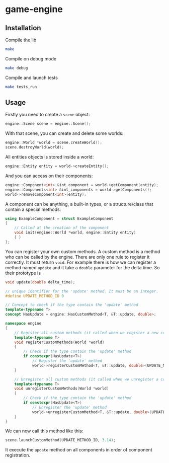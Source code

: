 # game-engine

## Installation
Compile the lib
```sh
make
```

Compile on debug mode
```sh
make debug
```

Compile and launch tests
```sh
make tests_run
```

## Usage
Firstly you need to create a ``scene`` object:
```cpp
engine::Scene scene = engine::Scene();
```

With that scene, you can create and delete some worlds:
```c++
engine::World *world = scene.createWorld();
scene.destroyWorld(world);
```

All entities objects is stored inside a world:
```cpp
engine::Entity entity = world->createEntity();
```

And you can access on their components:
```cpp
engine::Component<int> &int_component = world->getComponent(entity);
engine::Components<int> &int_components = world->getComponents();
world->removeComponent<int>(entity);
```

A component can be anything, a built-in types, or a structure/class that contain a special methods:
```cpp
using ExampleComponent = struct ExampleComponent
{
    // Called at the creation of the component
    void init(engine::World *world, engine::Entity entity)
    { }
};
```

You can register your own custom methods. A custom method is a method who can be called by the engine. There are only one rule to register it correctly. It must return ``void``.
For example there is how we can register a method named ``update`` and it take a ``double`` parameter for the delta time. So their prototype is
```cpp
void update(double delta_time);
```
```cpp
// unique identifier for the 'update' method. It must be an integer.
#define UPDATE_METHOD_ID 0

// Concept to check if the type contain the 'update' method
template<typename T>
concept HasUpdate = engine::HasCustomMethod<T, &T::update, double>;

namespace engine
{
    // Register all custom methods (it called when we register a new component)
    template<typename T>
    void registerCustomMethods(World *world)
    {
        // Check if the type contain the 'update' method
        if constexpr(HasUpdate<T>)
            // Register the 'update' method
            world->registerCustomMethod<T, &T::update, double>(UPDATE_METHOD_ID);
    }

    // Unregister all custom methods (it called when we unregister a component)
    template<typename T>
    void unregisterCustomMethods(World *world)
    {
        // Check if the type contain the 'update' method
        if constexpr(HasUpdate<T>)
            // Unregister the 'update' method
            world->unregisterCustomMethod<T, &T::update, double>(UPDATE_METHOD_ID);
    }
}
```
We can now call this method like this:
```cpp
scene.launchCustomMethod(UPDATE_METHOD_ID, 3.14);
```
It execute the ``update`` method on all components in order of component registration.
